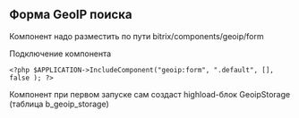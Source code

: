 ## Форма GeoIP поиска

Компонент надо разместить по пути bitrix/components/geoip/form

Подключение компонента
```
<?php $APPLICATION->IncludeComponent("geoip:form", ".default", [],    false ); ?>

```

Компонент при первом запуске сам создаст highload-блок GeoipStorage (таблица b_geoip_storage)



